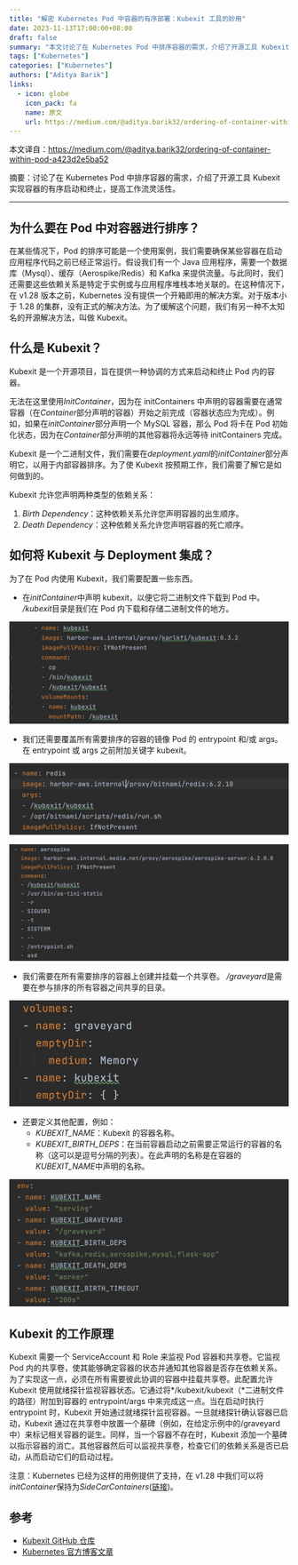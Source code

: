 ```yaml
---
title: "解密 Kubernetes Pod 中容器的有序部署：Kubexit 工具的妙用"
date: 2023-11-13T17:00:00+08:00
draft: false
summary: "本文讨论了在 Kubernetes Pod 中排序容器的需求，介绍了开源工具 Kubexit 实现容器的有序启动和终止，提高工作流灵活性。"
tags: ["Kubernetes"]
categories: ["Kubernetes"]
authors: ["Aditya Barik"]
links:
  - icon: globe
    icon_pack: fa
    name: 原文
    url: https://medium.com/@aditya.barik32/ordering-of-container-within-pod-a423d2e5ba52
---
```


本文译自：<https://medium.com/@aditya.barik32/ordering-of-container-within-pod-a423d2e5ba52>

摘要：讨论了在 Kubernetes Pod 中排序容器的需求，介绍了开源工具 Kubexit 实现容器的有序启动和终止，提高工作流灵活性。

---

## 为什么要在 Pod 中对容器进行排序？

在某些情况下，Pod 的排序可能是一个使用案例，我们需要确保某些容器在启动应用程序代码之前已经正常运行。假设我们有一个 Java 应用程序，需要一个数据库（Mysql）、缓存（Aerospike/Redis）和 Kafka 来提供流量。与此同时，我们还需要这些依赖关系是特定于实例或与应用程序堆栈本地关联的。在这种情况下，在 v1.28 版本之前，Kubernetes 没有提供一个开箱即用的解决方案。对于版本小于 1.28 的集群，没有正式的解决方法。为了缓解这个问题，我们有另一种不太知名的开源解决方法，叫做 Kubexit。

## 什么是 Kubexit？

Kubexit 是一个开源项目，旨在提供一种协调的方式来启动和终止 Pod 内的容器。

无法在这里使用*InitContainer*，因为在 initContainers 中声明的容器需要在通常容器（在*Container*部分声明的容器）开始之前完成（容器状态应为完成）。例如，如果在*initContainer*部分声明一个 MySQL 容器，那么 Pod 将卡在 Pod 初始化状态，因为在*Container*部分声明的其他容器将永远等待 initContainers 完成。

Kubexit 是一个二进制文件，我们需要在*deployment.yaml*的*initContainer*部分声明它，以用于内部容器排序。为了使 Kubexit 按预期工作，我们需要了解它是如何做到的。

Kubexit 允许您声明两种类型的依赖关系：

1. *Birth Dependency*：这种依赖关系允许您声明容器的出生顺序。
2. *Death Dependency*：这种依赖关系允许您声明容器的死亡顺序。

## 如何将 Kubexit 与 Deployment 集成？

为了在 Pod 内使用 Kubexit，我们需要配置一些东西。

- 在*initContainer*中声明 kubexit，以便它将二进制文件下载到 Pod 中。 */kubexit*目录是我们在 Pod 内下载和存储二进制文件的地方。

![](1.jpeg)

- 我们还需要覆盖所有需要排序的容器的镜像 Pod 的 entrypoint 和/或 args。在 entrypoint 或 args 之前附加关键字 kubexit。

![](2.jpeg)

![](3.jpeg)

- 我们需要在所有需要排序的容器上创建并挂载一个共享卷。 */graveyard*是需要在参与排序的所有容器之间共享的目录。

![](4.jpeg)

- 还要定义其他配置，例如：
  - *KUBEXIT_NAME*：Kubexit 的容器名称。
  - *KUBEXIT_BIRTH_DEPS*：在当前容器启动之前需要正常运行的容器的名称（这可以是逗号分隔的列表）。在此声明的名称是在容器的*KUBEXIT_NAME*中声明的名称。

![](5.jpeg)

## Kubexit 的工作原理

Kubexit 需要一个 ServiceAccount 和 Role 来监视 Pod 容器和共享卷。它监视 Pod 内的共享卷，使其能够确定容器的状态并通知其他容器是否存在依赖关系。为了实现这一点，必须在所有需要彼此协调的容器中挂载共享卷。此配置允许 Kubexit 使用就绪探针监视容器状态。它通过将*/kubexit/kubexit（*二进制文件的路径）附加到容器的 entrypoint/args 中来完成这一点。当在启动时执行 entrypoint 时，Kubexit 开始通过就绪探针监视容器。一旦就绪探针确认容器已启动，Kubexit 通过在共享卷中放置一个墓碑（例如，在给定示例中的/graveyard 中）来标记相关容器的诞生。同样，当一个容器不存在时，Kubexit 添加一个墓碑以指示容器的消亡。其他容器然后可以监视共享卷，检查它们的依赖关系是否已启动，从而启动它们的启动过程。

注意：Kubernetes 已经为这样的用例提供了支持，在 v1.28 中我们可以将*initContainer*保持为*SideCarContainers*([链接](https://kubernetes.io/blog/2023/08/25/native-sidecar-containers/))。

## 参考

- [Kubexit GitHub 仓库](https://github.com/karlkfi/kubexit)
- [Kubernetes 官方博客文章](https://kubernetes.io/blog/2023/08/25/native-sidecar-containers)
